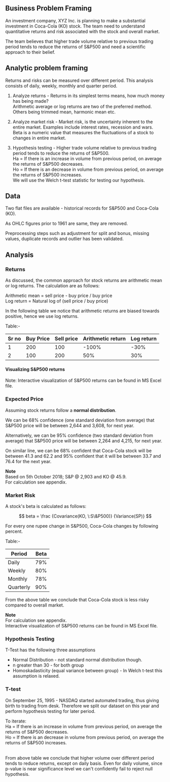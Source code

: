 ## Business Problem Framing

An investment company, XYZ Inc. is planning to make a substantial investment in Coca-Cola (KO) stock. The team need to understand quantitative returns and risk associated with the stock and overall market. 

The team believes that higher trade volume relative to previous trading period tends to reduce the returns of S&P500 and need a scientific approach to their belief.

## Analytic problem framing

Returns and risks can be measured over different period. This analysis consists of daily, weekly, monthly and quarter period.

1) Analyze returns - Returns in its simplest terms means, how much money has being made?  
Arithmetic average or log returns are two of the preferred method. Others being trimmed mean, harmonic mean etc.

2) Analyze market risk - Market risk, is the uncertainty inherent to the entire market. Examples include interest rates, recession and wars.  
Beta is a numeric value that measures the fluctuations of a stock to changes in entire market.

3) Hypothesis testing - Higher trade volume relative to previous trading period tends to reduce the returns of S&P500.  
Ha = If there is an increase in volume from previous period, on average the returns of S&P500 decreases.   
Ho = If there is an decrease in volume from previous period, on average the returns of S&P500 increases.  
We will use the Welch t-test statistic for testing our hypothesis.  

## Data

Two flat files are available - historical records for S&P500 and Coca-Cola (KO).  

As OHLC figures prior to 1961 are same, they are removed.  

Preprocessing steps such as adjustment for split and bonus, missing values, duplicate records and outlier has been validated.   

## Analysis

### Returns

As discussed, the common approach for stock returns are arithmetic mean or log returns. The calculation are as follows:

Arithmetic mean =  sell price - buy price / buy price  
Log return = Natural log of (sell price / buy price)  

In the following table we notice that arithmetic returns are biased towards positive, hence we use log returns.

Table:- 

| Sr no | Buy Price | Sell price | Arithmetic return  | Log return |
|-------|-----------|------------|--------------------|------------|
| 1     | 200       | 100        | -100%              | -30%       |
| 2     | 100       | 200        |  50%               |  30%       | 

#### Visualizing S&P500 returns

Note:
Interactive visualization of S&P500 returns can be found in MS Excel file.

### Expected Price

Assuming stock returns follow a **normal distribution**.

We can be 68% confidence (one standard deviation from average) that S&P500 price will be between 2,644 and 3,608, for next year.

Alternatively, we can be 95% confidence (two standard deviation from average) that S&P500 price will be between 2,264 and 4,215, for next year.

On similar line, we can be 68% confident that Coca-Cola stock will be between 41.3 and 62.2 and 95% confident that it will be between 33.7 and 76.4 for the next year.

**Note**  
Based on 5th October 2018; S&P @ 2,903 and KO @ 45.9.  
For calculation see appendix.  

### Market Risk

A stock's beta is calculated as follows:

$$ beta = \frac {Covariance(KO, \:S\&P500)} {Variance(SP)} $$

For every one rupee change in S&P500, Coca-Cola changes by following percent. 

Table:-  

| Period    |   Beta  |
|-----------|---------|
| Daily     |   79%   |
| Weekly    |   80%   |
| Monthly   |   78%   |
| Quarterly |   90%   |

From the above table we conclude that Coca-Cola stock is less risky compared to overall market.

**Note**  
For calculation see appendix.  
Interactive visualization of S&P500 returns can be found in MS Excel file.

### Hypothesis Testing

T-Test has the following three assumptions

 - Normal Distribution - not standard normal distribution though.
 - n greater than 30 - for both group
 - Homoskadasticity (equal variance between group) - In Welch t-test this assumption is relaxed.
 
### T-test

On September 25, 1995 - NASDAQ started automated trading, thus giving birth to trading from desk. Therefore we split our dataset on this year and perform hypothesis testing for later period.

To iterate:  
Ha = If there is an increase in volume from previous period, on average the returns of S&P500 decreases.  
Ho = If there is an decrease in volume from previous period, on average the returns of S&P500 increases.  
<br>

From above table we conclude that higher volume over different period tends to reduce returns, except on daily basis. Even for daily volume, since p-value is near significance level we can't confidently fail to reject null hypothesis.
